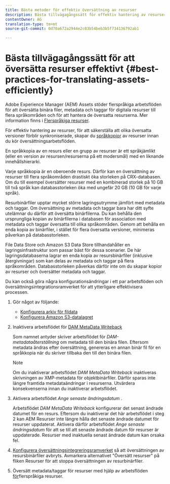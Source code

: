 ```yaml
---
title: Bästa metoder för effektiv översättning av resurser
description: Bästa tillvägagångssätt för effektiv hantering av resurser för att synkronisera olika översatta versioner och effektivisera översättningsarbetsflöden.
contentOwner: AG
translation-type: tm+mt
source-git-commit: 0d70a672a2944e2c03b54beb3b5f734136792ab1

---
```



# Bästa tillvägagångssätt för att översätta resurser effektivt {#best-practices-for-translating-assets-efficiently}

Adobe Experience Manager (AEM) Assets stöder flerspråkiga arbetsflöden för att översätta binära filer, metadata och taggar för digitala resurser till flera språkområden och för att hantera de översatta resurserna. Mer information finns i [Flerspråkiga resurser](multilingual-assets.md).

För effektiv hantering av resurser, för att säkerställa att olika översatta versioner förblir synkroniserade, skapar du [språkkopior](preparing-assets-for-translation.md) av resurser innan du kör översättningsarbetsflöden.

En språkkopia av en resurs eller en grupp av resurser är ett språkjämlikt (eller en version av resursen/resurserna på ett modersmål) med en liknande innehållshierarki.

Varje språkkopia är en oberoende resurs. Därför kan en översättning av resurser till flera språkområden drastiskt öka storleken på CRX-databasen. Om du till exempel översätter resurser med en kombinerad storlek på 10 GB till två språk kan databasstorleken öka med ungefär 20 GB (10 GB för varje språk).

Resurbinärfiler upptar mycket större lagringsutrymme jämfört med metadata och taggar. Om översättning av metadata och taggar bara har ditt syfte utelämnar du därför att översätta binärfilerna. Du kan behålla den ursprungliga kopian av binärfilerna i databasen för association med metadata och taggar översatta till olika språkområden. Genom att behålla en enda kopia av binärfiler, i stället för flera översatta versioner, minimeras påverkan på databasstorleken.

File Data Store och Amazon S3 Data Store tillhandahåller en lagringsinfrastruktur som passar bäst för dessa scenarier. De här lagringsdatabaserna lagrar en enda kopia av resursbinärfiler (inklusive återgivningar) som kan delas av metadata och taggar på flera språkområden. Databasstorleken påverkas därför inte om du skapar kopior av resurser och översätter metadata och taggar.

Du kan också göra några konfigurationsändringar i ett par arbetsflöden och översättningsintegrationsramverket för att ytterligare effektivisera processen.

1. Gör något av följande:

   * [Konfigurera arkiv för fildata](/help/sites-deploying/data-store-config.md)
   * [Konfigurera Amazon S3-datalagret](/help/sites-deploying/data-store-config.md)

1. Inaktivera arbetsflödet för [DAM MetaData Writeback](/help/sites-administering/workflow-offloader.md#disable-offloading)

   Som namnet antyder skriver arbetsflödet för *DAM-metadataåterställning* om metadata till den binära filen. Eftersom metadata ändras efter översättning, genereras en annan binär fil för en språkkopia när du skriver tillbaka den till den binära filen.

   >[!NOTE]
   >
   >Om du inaktiverar arbetsflödet *DAM MetaData Writeback* inaktiveras skrivningen av XMP-metadata för objektbinärfiler. Därför sparas inte längre framtida metadataändringar i resurserna. Utvärdera konsekvenserna innan du inaktiverar arbetsflödet.

1. Aktivera arbetsflödet *Ange senaste ändringsdatum* .

   Arbetsflödet *DAM MetaData Writeback* konfigurerar det senast ändrade datumet för en resurs. Eftersom du inaktiverar det här arbetsflödet i steg 2 kan AEM Resurser inte längre hålla det senaste ändrade datumet för resurser uppdaterat. Aktivera därför arbetsflödet *Ange senaste ändringsdatum* för att se till att senaste ändrade datum för resurser är uppdaterade. Resurser med inaktuella senast ändrade datum kan orsaka fel.

1. [Konfigurera översättningsintegreringsramverket](/help/sites-administering/tc-tic.md) så att översättningen av resursbinärfiler avbryts. Avmarkera alternativet &quot;Översätt resurser&quot; på fliken Resurser för att stoppa översättningen av resurbinärfiler.
1. Översätt metadata/taggar för resurser med hjälp av arbetsflöden [för](multilingual-assets.md)flerspråkiga resurser.

